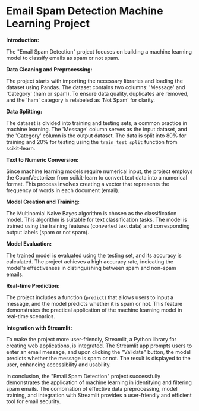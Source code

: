 # Email Spam Detection Machine Learning Project

**Introduction:**

The "Email Spam Detection" project focuses on building a machine learning model to classify emails as spam or not spam.

**Data Cleaning and Preprocessing:**

The project starts with importing the necessary libraries and loading the dataset using Pandas. The dataset contains two columns: 'Message' and 'Category' (ham or spam). To ensure data quality, duplicates are removed, and the 'ham' category is relabeled as 'Not Spam' for clarity.

**Data Splitting:**

The dataset is divided into training and testing sets, a common practice in machine learning. The 'Message' column serves as the input dataset, and the 'Category' column is the output dataset. The data is split into 80% for training and 20% for testing using the `train_test_split` function from scikit-learn.

**Text to Numeric Conversion:**

Since machine learning models require numerical input, the project employs the CountVectorizer from scikit-learn to convert text data into a numerical format. This process involves creating a vector that represents the frequency of words in each document (email).

**Model Creation and Training:**

The Multinomial Naive Bayes algorithm is chosen as the classification model. This algorithm is suitable for text classification tasks. The model is trained using the training features (converted text data) and corresponding output labels (spam or not spam).

**Model Evaluation:**

The trained model is evaluated using the testing set, and its accuracy is calculated. The project achieves a high accuracy rate, indicating the model's effectiveness in distinguishing between spam and non-spam emails.

**Real-time Prediction:**

The project includes a function (`predict`) that allows users to input a message, and the model predicts whether it is spam or not. This feature demonstrates the practical application of the machine learning model in real-time scenarios.

**Integration with Streamlit:**

To make the project more user-friendly, Streamlit, a Python library for creating web applications, is integrated. The Streamlit app prompts users to enter an email message, and upon clicking the "Validate" button, the model predicts whether the message is spam or not. The result is displayed to the user, enhancing accessibility and usability.

In conclusion, the "Email Spam Detection" project successfully demonstrates the application of machine learning in identifying and filtering spam emails. The combination of effective data preprocessing, model training, and integration with Streamlit provides a user-friendly and efficient tool for email security.
